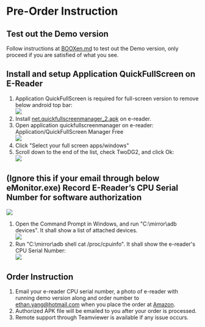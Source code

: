 # Pre-Order Instruction #
## Test out the Demo version ##
Follow instructions at [BOOXen.md](https://github.com/nahtethan/dxg-display/blob/master/BOOXen.md) to test out the Demo version, only proceed if you are satisfied of what you see.  
## Install and setup Application QuickFullScreen on E-Reader ##
1. Application QuickFullScreen is required for full-screen version to remove below android top bar:  
![](https://github.com/nahtethan/dxg-display/blob/master/99-pictures/topbar.jpg)  
2. Install [net.quickfullscreenmanager_2.apk](https://www.hi-pda.com/forum/attachment.php?aid=MjkzNjIzOHw4ZWU2MDZjOHwxNDkwMTYyMzMxfDMxYTdQZWFycDNPSTN3QmRJOGlTRkVVYlQ0bDVKdWJEMHdBa0YzSFNHbVZYQytJ) on e-reader.   
3. Open application quickfullscreenmanager on e-reader: Application/QuickFullScreen Manager Free  
![](https://github.com/nahtethan/dxg-display/blob/master/99-pictures/quick.jpg)
4. Click "Select your full screen apps/windows"  
5. Scroll down to the end of the list, check TwoDG2, and click Ok:  
![](https://github.com/nahtethan/dxg-display/blob/master/99-pictures/quickfull.jpg)
## (Ignore this if your email through below eMonitor.exe) Record E-Reader’s CPU Serial Number for software authorization ##
![](https://github.com/nahtethan/dxg-display/blob/master/99-pictures/cpu-email.jpg)  
1. Open the Command Prompt in Windows, and run "C:\mirror\adb devices". It shall show a list of attached devices.  
![](https://github.com/nahtethan/dxg-display/blob/master/99-pictures/adb.jpg)
2. Run "C:\mirror\adb shell cat  /proc/cpuinfo". It shall show the e-reader's CPU Serial Number:  
![](https://github.com/nahtethan/dxg-display/blob/master/99-pictures/cpu.jpg)
## Order Instruction ##
1. Email your e-reader CPU serial number, a photo of e-reader with running demo version along and order number to [ethan.yang@hotmail.com](mailto:ethan.yang@hotmail.com) when you place the order at [Amazon](https://www.amazon.com/dp/B06XVH7YC7).
2. Authorized APK file will be emailed to you after your order is processed.
3. Remote support through Teamviewer is available if any issue occurs.
